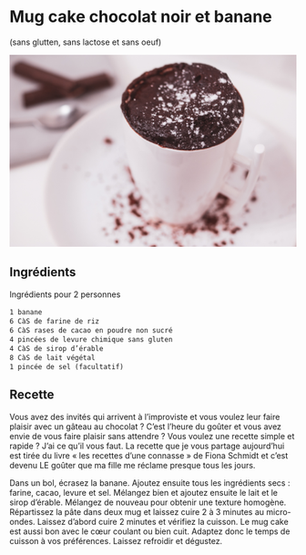 # Mug cake chocolat noir et banane
(sans glutten, sans lactose et sans oeuf)  

![](../img/mug-cake-chocolat2.jpg)

## Ingrédients
Ingrédients pour 2 personnes

    1 banane
    6 CàS de farine de riz
    6 CàS rases de cacao en poudre non sucré
    4 pincées de levure chimique sans gluten
    4 CàS de sirop d’érable
    8 CàS de lait végétal
    1 pincée de sel (facultatif)

## Recette
Vous avez des invités qui arrivent à l’improviste et vous voulez leur faire plaisir avec un gâteau au chocolat ? C’est l’heure du goûter et vous avez envie de vous faire plaisir sans attendre ? Vous voulez une recette simple et rapide ? J’ai ce qu’il vous faut. La recette que je vous partage aujourd’hui est tirée du livre « les recettes d’une connasse » de Fiona Schmidt et c’est devenu LE goûter que ma fille me réclame presque tous les jours.

Dans un bol, écrasez la banane. Ajoutez ensuite tous les ingrédients secs : farine, cacao, levure et sel. Mélangez bien et ajoutez ensuite le lait et le sirop d’érable. Mélangez de nouveau pour obtenir une texture homogène.
Répartissez la pâte dans deux mug et laissez cuire 2 à 3 minutes au micro-ondes. Laissez d’abord cuire 2 minutes et vérifiez la cuisson. Le mug cake est aussi bon avec le cœur coulant ou bien cuit. Adaptez donc le temps de cuisson à vos préférences.
Laissez refroidir et dégustez.
